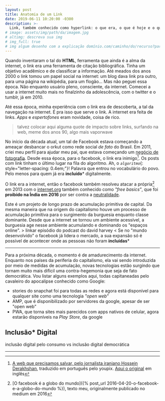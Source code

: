 ```yaml
---
layout: post
title: Anatomia de um Link
date: 2019-06-11 10:20:00 -0300
description: >-
  Link, também conhecido como hyperlink: o que era, o que é hoje e o que pode se tornar no futuro
# image: assets/img/path/da/imagem.jpg
# altimg: descreva sua img
# img_full: true
# img algum desenho com a explicação domínio.com/caminho/do/recurso?parâmetro=valor
---
```


Quando inventaram o tal do **HTML**, ferramenta que ainda é a alma da internet, o link era uma ferramenta de citação bibliográfica. Tinha um objetivo acadêmico e de classificar a informação. Até meados dos anos 2000 o link tomou um papel social na internet: um blog dava link pra outro, para uma página na wikipédia, para um flogão... Mas não peguei essa época. Não enquanto usuário pleno, consciente, da internet. Comecei a usar a internet muito mais no finalzinho da adolescência, com o twitter e o tumblr, já em 2010.

Até essa época, minha experiência com o link era de descoberta, a tal da navegação na internet. É pra isso que serve o link. A internet era feita de links. *Apps* e *espertofones* eram novidade, coisa de rico.

> talvez colocar aqui alguma quote de impacto sobre links, surfando na web, meme dos anos 90, algo mais vaporwave

No início da década atual, um tal de Facebook estava começando a ameaçar desbancar o orkut como rede social *de fato* do Brasil. Em 2011, criei meu perfil para ajudar meu pai, que estava começando um [negócio de fotografia](http://madsongraciano.com.br). Desde essa época, para o facebook, o link era inimigo[^1]. Os posts com link tinham o último lugar na fila do algoritmo. Ah, o *`algoritmo`*{: style="letter-spacing: 0.4em;"}! Palavra que entrou no vocabulário do povo. Pelo menos para quem já era **incluído*** digitalmente.

O link era a internet, então o facebook também resolveu atacar a própria[^2] em 2013 com o [internet.org](https://en.wikipedia.org/wiki/Internet.org) também conhecido como *"free basics"*, que foi **proibido na Índia em 2016** por ser contra a [neutralidade](https://pt.wikipedia.org/wiki/Neutralidade_da_rede).

Este é um projeto de longo prazo de acumulação primitiva de capital. Da mesma maneira que na origem do capitalismo houve um processo de acumulação primitiva para o surgimento da burguesia enquanto classe dominante. Desde que a internet se tornou um ambiente acessível, a burguesia age nesse ambiente acumulando e dominando os "espaços online". > linkar episódio do podcast do david harvey < Se no "mundo desenvolvido" o facebook já lidera o mercado, a sua expansão só é possível de acontecer onde as pessoas não foram **incluídas***

* * *

Para a próxima década, o momento é de amadurecimento da internet. Enquanto nos países da periferia do capitalismo, ela vai sendo introduzida por meio de medidas de acumulação, novas tecnologias estão surgindo que tornam muito mais difícil uma contra-hegemonia que seja de fato democrática. Vou listar alguns exemplos aqui, todas capitaneadas pelo cavaleiro do apocalipse conhecido como Google:

 - stories do snapchat foi para todas as redes e agora está disponível para qualquer site como uma tecnologia *"open web"*
 - AMP, que é disponibilizado por servidores da google, apesar de ser "open web"
 - PWA, que torna sites mais parecidos com apps nativos de celular, agora estarão disponíveis na *Play Store*, da google

## Inclusão* Digital

inclusão digital pelo consumo vs inclusão digital democrática

* * *

[^1]: [A web que precisamos salvar, pelo jornalista iraniano Hossein Derakhshan](https://medium.youpix.com.br/a-web-que-temos-que-salvar-987bc70ecd9d), traduzido em português pelo youpix. [Aqui o original](https://medium.com/matter/the-web-we-have-to-save-2eb1fe15a426?mod=e2this) em inglês

[^2]: [O facebook é a globo do mundo]({% post_url 2016-04-20-o-facebook-e-a-globo-do-mundo %}), texto meu, originalmente publicado no medium em 2016

[^3]:
    https://medium.youpix.com.br/roubos-mentiras-e-facebook-v%C3%ADdeo-189f44c28a50
    https://medium.youpix.com.br/bem-vindos-%C3%A0-maravilhosa-e-medonha-zuckernet-3e27f304dc13